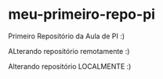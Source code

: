 # meu-primeiro-repo-pi
Primeiro Repositório da Aula de PI :)

ALterando repositório remotamente :)

Alterando repositório LOCALMENTE :)
